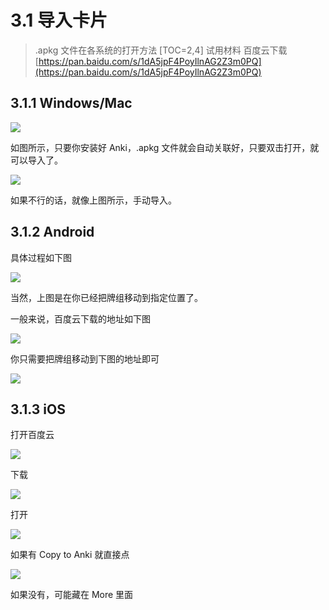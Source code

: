 # 3.1 导入卡片
> .apkg 文件在各系统的打开方法
[TOC=2,4]
试用材料
百度云下载
[https://pan.baidu.com/s/1dA5jpF4PoyIlnAG2Z3m0PQ](https://pan.baidu.com/s/1dA5jpF4PoyIlnAG2Z3m0PQ)


## 3.1.1 Windows/Mac

![](../.gitbook/assets/9.22.20.24.PNG)

如图所示，只要你安装好 Anki，.apkg 文件就会自动关联好，只要双击打开，就可以导入了。

![](../.gitbook/assets/9.22.20.27.PNG)

如果不行的话，就像上图所示，手动导入。

## 3.1.2 Android

具体过程如下图

![](../.gitbook/assets/gif_20180922211422.gif)

当然，上图是在你已经把牌组移动到指定位置了。

一般来说，百度云下载的地址如下图

![](../.gitbook/assets/screenshot_20180922-210129__01.jpg)

  
你只需要把牌组移动到下图的地址即可

![](../.gitbook/assets/screenshot_20180922-210300__01.jpg)

## 3.1.3 iOS

打开百度云

![](../.gitbook/assets/tim-tu-pian-20180922213636.jpg)

下载

![](../.gitbook/assets/tim-tu-pian-20180922213642.jpg)

  
打开

![](../.gitbook/assets/tim-tu-pian-20180922213655.jpg)

如果有 Copy  to Anki 就直接点

![](../.gitbook/assets/tim-tu-pian-20180922213701.jpg)

如果没有，可能藏在 More 里面

